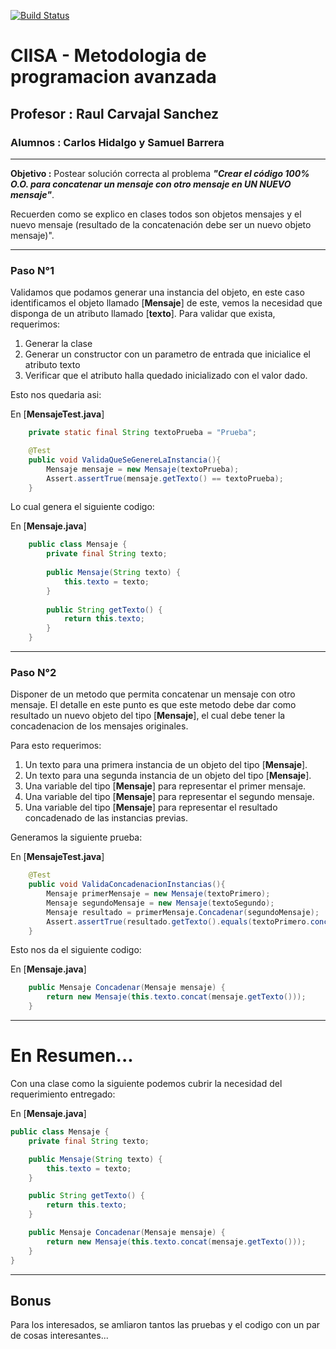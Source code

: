 [![Build Status](https://travis-ci.org/silverfox78/PooMensajeConcatenado.svg?branch=master)](https://travis-ci.org/silverfox78/PooMensajeConcatenado)


# CIISA - Metodologia de programacion avanzada
## **Profesor :** Raul Carvajal Sanchez
### **Alumnos :** Carlos Hidalgo y Samuel Barrera
---

**Objetivo :** Postear solución correcta al problema ***"Crear el código 100% O.O. para concatenar  un mensaje con otro mensaje en UN NUEVO mensaje"***. 

Recuerden como se explico en clases todos son objetos mensajes y el nuevo mensaje (resultado de la concatenación debe ser un nuevo objeto mensaje)".

---

### Paso N°1

Validamos que podamos generar una instancia del objeto, en este caso identificamos el objeto llamado [**Mensaje**] de este, vemos la necesidad que disponga de un atributo llamado [**texto**].
Para validar que exista, requerimos:

1. Generar la clase
2. Generar un constructor con un parametro de entrada que inicialice el atributo texto
3. Verificar que el atributo halla quedado inicializado con el valor dado.

Esto nos quedaria asi:

En [**MensajeTest.java**]
```java
    private static final String textoPrueba = "Prueba";

    @Test
    public void ValidaQueSeGenereLaInstancia(){
        Mensaje mensaje = new Mensaje(textoPrueba);
        Assert.assertTrue(mensaje.getTexto() == textoPrueba);
    }
```

Lo cual genera el siguiente codigo:

En [**Mensaje.java**]
```java
    public class Mensaje {
        private final String texto;
    
        public Mensaje(String texto) {
            this.texto = texto;
        }
    
        public String getTexto() {
            return this.texto;
        }
    }
```

---

### Paso N°2

Disponer de un metodo que permita concatenar un mensaje con otro mensaje.
El detalle en este punto es que este metodo debe dar como resultado un nuevo objeto del tipo [**Mensaje**], el cual debe tener la concadenacion de los mensajes originales.

Para esto requerimos:

1. Un texto para una primera instancia de un objeto del tipo [**Mensaje**].
2. Un texto para una segunda instancia de un objeto del tipo [**Mensaje**].
3. Una variable del tipo [**Mensaje**] para representar el primer mensaje.
4. Una variable del tipo [**Mensaje**] para representar el segundo mensaje.
5. Una variable del tipo [**Mensaje**] para representar el resultado concadenado de las instancias previas.

Generamos la siguiente prueba:

En [**MensajeTest.java**]
```java
    @Test
    public void ValidaConcadenacionInstancias(){
        Mensaje primerMensaje = new Mensaje(textoPrimero);
        Mensaje segundoMensaje = new Mensaje(textoSegundo);
        Mensaje resultado = primerMensaje.Concadenar(segundoMensaje);
        Assert.assertTrue(resultado.getTexto().equals(textoPrimero.concat(textoSegundo)));
    }
```

Esto nos da el siguiente codigo:

En [**Mensaje.java**]
```java
    public Mensaje Concadenar(Mensaje mensaje) {
        return new Mensaje(this.texto.concat(mensaje.getTexto()));
    }
```

---

# En Resumen...

Con una clase como la siguiente podemos cubrir la necesidad del requerimiento entregado:

En [**Mensaje.java**]
```java
public class Mensaje {
    private final String texto;

    public Mensaje(String texto) {
        this.texto = texto;
    }

    public String getTexto() {
        return this.texto;
    }

    public Mensaje Concadenar(Mensaje mensaje) {
        return new Mensaje(this.texto.concat(mensaje.getTexto()));
    }
}
```

---

## Bonus

Para los interesados, se amliaron tantos las pruebas y el codigo con un par de cosas interesantes...
